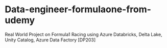 # Data-engineer-formulaone-from-udemy
Real World Project on Formula1 Racing using Azure Databricks, Delta Lake, Unity Catalog, Azure Data Factory [DP203]
